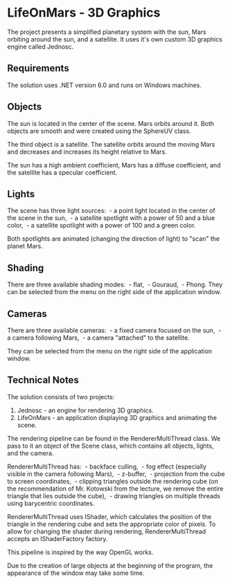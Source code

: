 # LifeOnMars - 3D Graphics

The project presents a simplified planetary system with the sun, Mars orbiting around the sun, and a satellite.
It uses it's own custom 3D graphics engine called Jednosc.

## Requirements
The solution uses .NET version 6.0 and runs on Windows machines.

## Objects

The sun is located in the center of the scene.
Mars orbits around it. Both objects are smooth and were created using the SphereUV class.

The third object is a satellite. The satellite orbits around the moving Mars and decreases and increases its height relative to Mars.

The sun has a high ambient coefficient, Mars has a diffuse coefficient, and the satellite has a specular coefficient.

## Lights

The scene has three light sources:
 - a point light located in the center of the scene in the sun,
 - a satellite spotlight with a power of 50 and a blue color,
 - a satellite spotlight with a power of 100 and a green color.

Both spotlights are animated (changing the direction of light) to "scan" the planet Mars.

## Shading

There are three available shading modes:
 - flat,
 - Gouraud,
 - Phong.
They can be selected from the menu on the right side of the application window.

## Cameras

There are three available cameras:
 - a fixed camera focused on the sun,
 - a camera following Mars,
 - a camera "attached" to the satellite.

They can be selected from the menu on the right side of the application window.

## Technical Notes

The solution consists of two projects:
 1. Jednosc - an engine for rendering 3D graphics.
 2. LifeOnMars - an application displaying 3D graphics and animating the scene.

The rendering pipeline can be found in the RendererMultiThread class.
We pass to it an object of the Scene class, which contains all objects, lights, and the camera.

RendererMultiThread has:
 - backface culling,
 - fog effect (especially visible in the camera following Mars),
 - z-buffer,
 - projection from the cube to screen coordinates,
 - clipping triangles outside the rendering cube (on the recommendation of Mr. Kotowski from the lecture, we remove the entire triangle that lies outside the cube),
 - drawing triangles on multiple threads using barycentric coordinates.

RendererMultiThread uses IShader, which calculates the position of the triangle in the rendering cube and sets the appropriate color of pixels. To allow for changing the shader during rendering, RendererMultiThread accepts an IShaderFactory factory.

This pipeline is inspired by the way OpenGL works.

Due to the creation of large objects at the beginning of the program, the appearance of the window may take some time.
